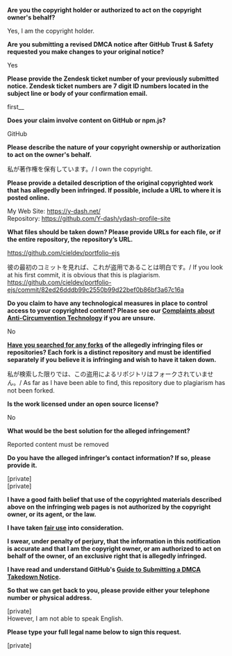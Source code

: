 **Are you the copyright holder or authorized to act on the copyright owner's behalf?**

Yes, I am the copyright holder.

**Are you submitting a revised DMCA notice after GitHub Trust & Safety requested you make changes to your original notice?**

Yes

**Please provide the Zendesk ticket number of your previously submitted notice. Zendesk ticket numbers are 7 digit ID numbers located in the subject line or body of your confirmation email.**

first__

**Does your claim involve content on GitHub or npm.js?**

GitHub

**Please describe the nature of your copyright ownership or authorization to act on the owner's behalf.**

私が著作権を保有しています。/ I own the copyright.

**Please provide a detailed description of the original copyrighted work that has allegedly been infringed. If possible, include a URL to where it is posted online.**

My Web Site: https://y-dash.net/  
Repository: https://github.com/Y-dash/ydash-profile-site

**What files should be taken down? Please provide URLs for each file, or if the entire repository, the repository’s URL.**

https://github.com/cieldev/portfolio-ejs

彼の最初のコミットを見れば、これが盗用であることは明白です。/ If you look at his first commit, it is obvious that this is plagiarism.  
https://github.com/cieldev/portfolio-ejs/commit/82ed26dddb99c2550b99d22bef0b86bf3a67c16a

**Do you claim to have any technological measures in place to control access to your copyrighted content? Please see our <a href="https://docs.github.com/articles/guide-to-submitting-a-dmca-takedown-notice#complaints-about-anti-circumvention-technology">Complaints about Anti-Circumvention Technology</a> if you are unsure.**

No

**<a href="https://docs.github.com/articles/dmca-takedown-policy#b-what-about-forks-or-whats-a-fork">Have you searched for any forks</a> of the allegedly infringing files or repositories? Each fork is a distinct repository and must be identified separately if you believe it is infringing and wish to have it taken down.**

私が検索した限りでは、この盗用によるリポジトリはフォークされていません。/ As far as I have been able to find, this repository due to plagiarism has not been forked.

**Is the work licensed under an open source license?**

No

**What would be the best solution for the alleged infringement?**

Reported content must be removed

**Do you have the alleged infringer’s contact information? If so, please provide it.**

[private]  
[private]  

**I have a good faith belief that use of the copyrighted materials described above on the infringing web pages is not authorized by the copyright owner, or its agent, or the law.**

**I have taken <a href="https://www.lumendatabase.org/topics/22">fair use</a> into consideration.**

**I swear, under penalty of perjury, that the information in this notification is accurate and that I am the copyright owner, or am authorized to act on behalf of the owner, of an exclusive right that is allegedly infringed.**

**I have read and understand GitHub's <a href="https://docs.github.com/articles/guide-to-submitting-a-dmca-takedown-notice/">Guide to Submitting a DMCA Takedown Notice</a>.**

**So that we can get back to you, please provide either your telephone number or physical address.**

[private]  
However, I am not able to speak English.

**Please type your full legal name below to sign this request.**

[private]
